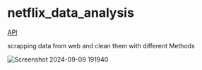 # netflix_data_analysis

[API](https://www.kaggle.com/datasets/shivamb/netflix-shows)

scrapping data from web and clean them with different Methods 

![Screenshot 2024-09-09 191940](https://github.com/user-attachments/assets/e5f730ad-24a3-4588-a92c-f80e3b7f6083)
